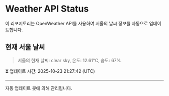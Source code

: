 
# Weather API Status

이 리포지토리는 OpenWeather API를 사용하여 서울의 날씨 정보를 자동으로 업데이트합니다.

## 현재 서울 날씨
> 서울의 현재 날씨: clear sky, 온도: 12.61°C, 습도: 67%

⏳ 업데이트 시간: 2025-10-23 21:27:42 (UTC)

---
자동 업데이트 봇에 의해 관리됩니다.
